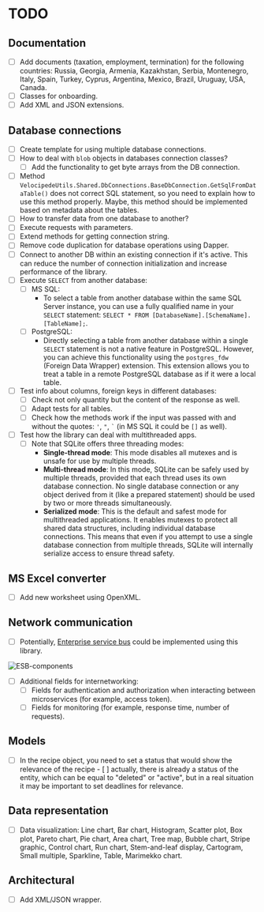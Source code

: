 # TODO 

## Documentation 

- [ ] Add documents (taxation, employment, termination) for the following countries: Russia, Georgia, Armenia, Kazakhstan, Serbia, Montenegro, Italy, Spain, Turkey, Cyprus, Argentina, Mexico, Brazil, Uruguay, USA, Canada.
- [ ] Classes for onboarding.
- [ ] Add XML and JSON extensions.

## Database connections 

- [ ] Create template for using multiple database connections.
- [ ] How to deal with `blob` objects in databases connection classes?
    - [ ] Add the functionality to get byte arrays from the DB connection.
- [ ] Method `VelocipedeUtils.Shared.DbConnections.BaseDbConnection.GetSqlFromDataTable()` does not correct SQL statement, so you need to explain how to use this method properly. Maybe, this method should be implemented based on metadata about the tables.
- [ ] How to transfer data from one database to another?
- [ ] Execute requests with parameters.
- [ ] Extend methods for getting connection string.
- [ ] Remove code duplication for database operations using Dapper.
- [ ] Connect to another DB within an existing connection if it's active. This can reduce the number of connection initialization and increase performance of the library.
- [ ] Execute `SELECT` from another database:
    - [ ] MS SQL:
        - To select a table from another database within the same SQL Server instance, you can use a fully qualified name in your `SELECT` statement: `SELECT * FROM [DatabaseName].[SchemaName].[TableName];`.
    - [ ] PostgreSQL:
        - Directly selecting a table from another database within a single `SELECT` statement is not a native feature in PostgreSQL. However, you can achieve this functionality using the `postgres_fdw` (Foreign Data Wrapper) extension. This extension allows you to treat a table in a remote PostgreSQL database as if it were a local table.
- [ ] Test info about columns, foreign keys in different databases:
    - [ ] Check not only quantity but the content of the response as well.
    - [ ] Adapt tests for all tables.
    - [ ] Check how the methods work if the input was passed with and without the quotes: `'`, `"`, `` ` `` (in MS SQL it could be `[]` as well).
- [ ] Test how the library can deal with multithreaded apps.
    - [ ] Note that SQLite offers three threading modes:
        - **Single-thread mode**: This mode disables all mutexes and is unsafe for use by multiple threads.
        - **Multi-thread mode**: In this mode, SQLite can be safely used by multiple threads, provided that each thread uses its own database connection. No single database connection or any object derived from it (like a prepared statement) should be used by two or more threads simultaneously. 
        - **Serialized mode**: This is the default and safest mode for multithreaded applications. It enables mutexes to protect all shared data structures, including individual database connections. This means that even if you attempt to use a single database connection from multiple threads, SQLite will internally serialize access to ensure thread safety.

## MS Excel converter 

- [ ] Add new worksheet using OpenXML. 

## Network communication 

- [ ] Potentially, [Enterprise service bus](https://en.wikipedia.org/wiki/Enterprise_service_bus) could be implemented using this library.

![ESB-components](https://upload.wikimedia.org/wikipedia/commons/thumb/1/1d/ESB_Component_Hive.png/330px-ESB_Component_Hive.png)

- [ ] Additional fields for internetworking:
    - [ ] Fields for authentication and authorization when interacting between microservices (for example, access token).
    - [ ] Fields for monitoring (for example, response time, number of requests).

## Models

- [ ] In the recipe object, you need to set a status that would show the relevance of the recipe - [ ] actually, there is already a status of the entity, which can be equal to "deleted" or "active", but in a real situation it may be important to set deadlines for relevance.

## Data representation

- [ ] Data visualization: Line chart, Bar chart, Histogram, Scatter plot, Box plot, Pareto chart, Pie chart, Area chart, Tree map, Bubble chart, Stripe graphic, Control chart, Run chart, Stem-and-leaf display, Cartogram, Small multiple, Sparkline, Table, Marimekko chart. 

## Architectural 

- [ ] Add XML/JSON wrapper.
